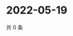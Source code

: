# 2022-05-19

共 0 条

<!-- BEGIN WEIBO -->
<!-- 最后更新时间 Thu May 19 2022 09:34:53 GMT+0800 (China Standard Time) -->

<!-- END WEIBO -->

